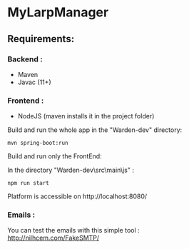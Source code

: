 # MyLarpManager

## Requirements:

### Backend :
* Maven
* Javac (11+)

### Frontend :
* NodeJS (maven installs it in the project folder)

Build and run the whole app in the "Warden-dev" directory:

`mvn spring-boot:run`

Build and run only the FrontEnd:

In the directory "Warden-dev\src\main\js" :

`npm run start`

Platform is accessible on http://localhost:8080/

### Emails :
You can test the emails with this simple tool : http://nilhcem.com/FakeSMTP/